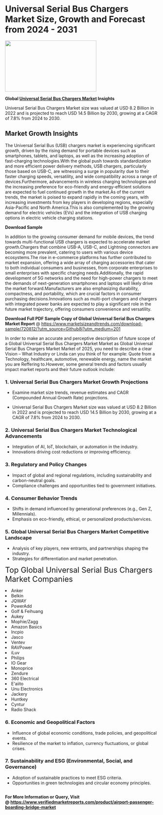 <H1>Universal Serial Bus Chargers Market Size, Growth and Forecast from 2024 - 2031</H1><img class="aligncenter size-medium wp-image-584254" src="https://thirdeyenews.in/wp-content/uploads/2024/09/Global-Market-Research-300x168.jpeg" alt="" width="300" height="168" /><p><strong>Global&nbsp;<a href="https://www.marketsizeandtrends.com/download-sample/720812/?utm_source=Github8j?utm_medium=201">Universal Serial Bus Chargers Market</a> Insights</strong></p><p>Universal Serial Bus Chargers Market size was valued at USD 8.2 Billion in 2022 and is projected to reach USD 14.5 Billion by 2030, growing at a CAGR of 7.8% from 2024 to 2030.</p><p><h2>Market Growth Insights</h2> <p>The Universal Serial Bus (USB) chargers market is experiencing significant growth, driven by the rising demand for portable devices such as smartphones, tablets, and laptops, as well as the increasing adoption of fast-charging technologies.With the global push towards standardization and more efficient power delivery methods, USB chargers, particularly those based on USB-C, are witnessing a surge in popularity due to their faster charging speeds, versatility, and wide compatibility across a range of devices.Furthermore, advancements in wireless charging technologies and the increasing preference for eco-friendly and energy-efficient solutions are expected to fuel continued growth in the market.As of the current trends, the market is poised to expand rapidly in the coming years, with increasing investments from key players in developing regions, especially Asia-Pacific and North America.This is also complemented by the growing demand for electric vehicles (EVs) and the integration of USB charging options in electric vehicle charging stations.</p> <p><strong>Download Sample</strong></p> <p>In addition to the growing consumer demand for mobile devices, the trend towards multi-functional USB chargers is expected to accelerate market growth.Chargers that combine USB-A, USB-C, and Lightning connectors are becoming more prevalent, catering to users with various device ecosystems.The rise in e-commerce platforms has further contributed to market expansion, offering a wide array of charging accessories that cater to both individual consumers and businesses, from corporate enterprises to small enterprises with specific charging needs.Additionally, the rapid development of 5G networks and the need for high-power chargers to meet the demands of next-generation smartphones and laptops will likely drive the market forward.Manufacturers are also emphasizing durability, compactness, and portability, which are crucial factors in consumer purchasing decisions.Innovations such as multi-port chargers and chargers with integrated power banks are expected to play a significant role in the future market trajectory, offering consumers convenience and versatility.</p> <p><span class=""><strong>Download Full PDF Sample Copy of Global Universal Serial Bus Chargers Market Report</strong> @ <a href="https://www.marketsizeandtrends.com/download-sample/720812/?utm_source=Github8j?utm_medium=201" target="_blank">https://www.marketsizeandtrends.com/download-sample/720812/?utm_source=Github8j?utm_medium=201</a></span></p><p>In order to make an accurate and perceptive description of future scope of a Global&nbsp;Universal Serial Bus Chargers Market Market as Global&nbsp;Universal Serial Bus Chargers Market Market of 2025, you need to describe a clear Vision &ndash; What Industry or Linda can you think of for example: Quote from a Technology, healthcare, automotive, renewable energy, name the market you are Reffering to.However, some general trends and factors usually impact market reports and their future outlook include:</p><h3>1.&nbsp;<strong>Universal Serial Bus Chargers Market Growth Projections</strong></h3><ul><li>Examine market size trends, revenue estimates and CAGR (Compounded Annual Growth Rate) projections.</li><li><p>Universal Serial Bus Chargers Market size was valued at USD 8.2 Billion in 2022 and is projected to reach USD 14.5 Billion by 2030, growing at a CAGR of 7.8% from 2024 to 2030.</p></li></ul><h3>2.&nbsp;<strong>Universal Serial Bus Chargers Market Technological Advancements</strong></h3><ul><li>Integration of AI, IoT, blockchain, or automation in the industry.</li><li>Innovations driving cost reductions or improving efficiency.</li></ul><h3>3.&nbsp;<strong>Regulatory and Policy Changes</strong></h3><ul><li>Impact of global and regional regulations, including sustainability and carbon-neutral goals.</li><li>Compliance challenges and opportunities tied to government initiatives.</li></ul><h3>4.&nbsp;<strong>Consumer Behavior Trends</strong></h3><ul><li>Shifts in demand influenced by generational preferences (e.g., Gen Z, Millennials).</li><li>Emphasis on eco-friendly, ethical, or personalized products/services.</li></ul><h3>5.&nbsp;<strong>Global Universal Serial Bus Chargers Market Competitive Landscape</strong></h3><ul><li>Analysis of key players, new entrants, and partnerships shaping the industry.</li><li>Strategies for differentiation and market penetration.</li></ul><p data-pm-slice="1 1 []"><span style="color: inherit; font-family: inherit; font-size: 25px;">Top Global Universal Serial Bus Chargers Market Companies</span></p><div class="" data-test-id=""><p><li>Anker</li><li> Belkin</li><li> JQWAY</li><li> PowerAdd</li><li> Golf & Feihuang</li><li> Aukey</li><li> Mophie/Zagg</li><li> Amazon Basics</li><li> Incpio</li><li> Jasco</li><li> Ventev</li><li> RAVPower</li><li> iLuv</li><li> Philips</li><li> IO Gear</li><li> Monoprice</li><li> Zendure</li><li> 360 Electrical</li><li> E'aiito</li><li> Unu Electronics</li><li> Jackery</li><li> Huntkey</li><li> Cyntur</li><li> Radio Shack</li></p></div><h3>6.&nbsp;<strong>Economic and Geopolitical Factors</strong></h3><ul><li>Influence of global economic conditions, trade policies, and geopolitical events.</li><li>Resilience of the market to inflation, currency fluctuations, or global crises.</li></ul><h3>7.&nbsp;<strong>Sustainability and ESG (Environmental, Social, and Governance)</strong></h3><ul><li>Adoption of sustainable practices to meet ESG criteria.</li><li>Opportunities in green technologies and circular economy principles.</li></ul><h2><strong style="font-size: 14px;">For More Information or Query, Visit @&nbsp;</strong><a style="background-color: #ffffff; font-size: 14px;" href="https://www.marketsizeandtrends.com/report/universal-serial-bus-chargers-market/" target="_blank">https://www.verifiedmarketreports.com/product/airport-passenger-boarding-bridge-market</a></h2>